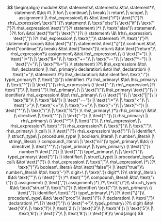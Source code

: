 $$
\begin{align}
module\ &\to\ statements\\
statements\ &\to\ statement*\\
statement\ &\to\ if\ |\ for\ |\ continue\ |\ break\ |\ return\ |\ scope\ |\ assignment\ |\ rhs\_expression\\
if\ &\to\ \text{"if"}\ \text{"("}?\ rhs\_expression\ \text{")"}?\ statement\ (\ \text{"else"}\ \text{"if"}\ \text{"("}?\ rhs\_expression\ \text{")"}?\ statement\ )*\ (\ \text{"else"}\ statement\ )?\\
for\ &\to\ \text{"for"}\ \text{"("}?\ (\ statement\ \&\ !rhs\_expression\ \text{","}\ )?\ rhs\_expression\ (\ \text{","}\ statement\ )?\ \text{")"}?\ statement\\
scope\ &\to\ \text{"\{"}\ statements\ \text{"\}"}\\
continue\ &\to\ \text{"continue"}\\
break\ &\to\ \text{"break"}\\
return\ &\to\ \text{"return"}\ rhs\_expression?\\
assignment\ &\to\ lhs\_expression\ (\ (\ \text{"="}\ |\ \text{"|="}\ |\ \text{"&="}\ |\ \text{"+="}\ |\ \text{"-="}\ |\ \text{"*="}\ |\ \text{"/="}\ |\ \text{"%="}\ )\ statement\ )?\\
lhs\_expression\ &\to\ lhs\_declaration\ |\ lhs\_primary\\
declaration\ &\to\ lhs\_declaration\ (\ \text{"="}\ statement\ )?\\
lhs\_declaration\ &\to\ identifier\ \text{":"}\ type\_primary?\ (\ \text{"@"}\ identifier\ )?\\
lhs\_primary\ &\to\ lhs\_primary\ (\ \text{"^"}\ |\ \text{"["}\ rhs\_expression\ (\ \text{":"}\ rhs\_expression\ )?\ \text{"]"}\ |\ \text{"."}\ lhs\_primary\ )\ |\ \text{"("}\ lhs\_primary\ \text{")"}\ |\ identifier\\
rhs\_expression\ &\to\ rhs\_primary\ (\ (\ \text{"|"}\ |\ \text{"||"}\ |\ \text{"&"}\ |\ \text{"&&"}\ |\ \text{"=="}\ |\ \text{"!="}\ |\ \text{"<"}\ |\ \text{">"}\ |\ \text{"<="}\ |\ \text{">="}\ |\ \text{"+"}\ |\ \text{"-"}\ |\ \text{"*"}\ |\ \text{"/"}\ |\ \text{"%"}\ )\ rhs\_primary\ )*\\
rhs\_primary\ &\to\ (\ directive\ |\ \text{"^"}\ |\ \text{"-"}\ |\ \text{"!"}\ )\ rhs\_primary\ |\ rhs\_primary\ (\ \text{"^"}\ |\ \text{"["}\ (\ rhs\_expression\ |\ rhs\_expression?\ \text{":"}\ rhs\_expression?\ )\ \text{"]"}\ |\ \text{"."}\ rhs\_primary\ |\ call\ )\ |\ \text{"("}\ rhs\_expression\ \text{")"}\ |\ identifier\ |\ struct\_type\ |\ procedure\_type\ |\ boolean\_literal\ |\ number\_literal\ |\ string\_literal\ |\ compound\_literal\ |\ \text{"nil"}\\
type\_primary\ &\to\ (\ directive\ |\ \text{"^"}\ )\ type\_primary\ |\ type\_primary\ (\ \text{"["}\ number?\ \text{"]"}\ |\ \text{"."}\ type\_primary\ )\ |\ \text{"("}\ type\_primary\ \text{")"}\ |\ identifier\ |\ struct\_type\ |\ procedure\_type\\
call\ &\to\ \text{"("}\ (\ rhs\_expression\ (\ \text{","}\ rhs\_expression\ )*\ )?\ \text{")"}\\
boolean\_literal\ &\to\ \text{"false"}\ |\ \text{"true"}\\
number\_literal\ &\to\ \text{'-'}?\ digit+\ (\ \text{'.'}\ digit*\ )?\\
string\_literal\ &\to\ \text{'"'}\ (\ !\text{'"'}\ )*\ \text{'"'}\\
compound\_literal\ &\to\ \text{"\{"}\ (\ assignment\ (\ \text{","}\ assignment\ )*\ )?\ \text{"\}"}\\
struct\_type\ &\to\ \text{"struct"}\ \text{"\{"}\ (\ identifier\ \text{":"}\ type\_primary\ (\ \text{","}\ identifier\ \text{":"}\ type\_primary\ )*\ )?\ \text{"\}"}\\
procedure\_type\ &\to\ \text{"proc"}\ \text{"("}\ (\ declaration\ (\ \text{","}\ declaration\ )*\ )?\ \text{")"}\ (\ \text{"->"}\ type\_primary\ )?\\
digit\ &\to\ \text{'0'}\ |\ \text{'1'}\ |\ \text{'2'}\ |\ \text{'3'}\ |\ \text{'4'}\ |\ \text{'5'}\ |\ \text{'6'}\ |\ \text{'7'}\ |\ \text{'8'}\ |\ \text{'9'}\\
\end{align}
$$
